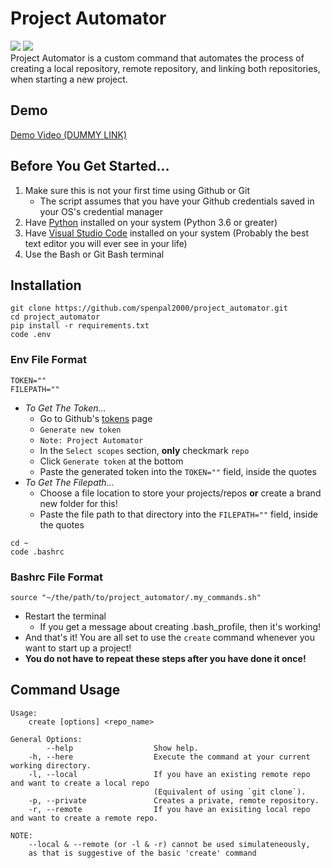 # Project Automator
![](https://img.shields.io/github/license/spenpal2000/project_automator) ![](https://img.shields.io/github/stars/spenpal2000/project_automator)  
Project Automator is a custom command that automates the process of creating a local repository, remote repository, and linking both repositories, when starting a new project.

## Demo
[Demo Video (DUMMY LINK)]()

## Before You Get Started...
1. Make sure this is not your first time using Github or Git
    - The script assumes that you have your Github credentials saved in your OS's credential manager 
2. Have [Python](https://www.python.org/downloads/) installed on your system (Python 3.6 or greater)
3. Have [Visual Studio Code](https://code.visualstudio.com/download) installed on your system (Probably the best text editor you will ever see in your life)
4. Use the Bash or Git Bash terminal

## Installation
```
git clone https://github.com/spenpal2000/project_automator.git
cd project_automator
pip install -r requirements.txt
code .env
```
### Env File Format
```
TOKEN=""
FILEPATH=""
```
- *To Get The Token...*
    - Go to Github's [tokens](https://github.com/settings/tokens) page
    - `Generate new token`
    - `Note: Project Automator`
    - In the `Select scopes` section, **only** checkmark `repo`
    - Click `Generate token` at the bottom
    - Paste the generated token into the `TOKEN=""` field, inside the quotes
- *To Get The Filepath...*
    - Choose a file location to store your projects/repos **or** create a brand new folder for this!
    - Paste the file path to that directory into the `FILEPATH=""` field, inside the quotes
```
cd ~
code .bashrc
```

### Bashrc File Format
```
source "~/the/path/to/project_automator/.my_commands.sh"
```
- Restart the terminal
    - If you get a message about creating .bash_profile, then it's working!
- And that's it! You are all set to use the `create` command whenever you want to start up a project!
- **You do not have to repeat these steps after you have done it once!**
    
## Command Usage
```
Usage:
    create [options] <repo_name> 

General Options:
        --help                  Show help.
    -h, --here                  Execute the command at your current working directory.
    -l, --local                 If you have an existing remote repo and want to create a local repo 
                                (Equivalent of using `git clone`).
    -p, --private               Creates a private, remote repository.
    -r, --remote                If you have an exisiting local repo and want to create a remote repo.

NOTE:
    --local & --remote (or -l & -r) cannot be used simulateneously, 
    as that is suggestive of the basic 'create' command
```
